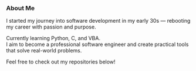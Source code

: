 ### About Me

I started my journey into software development in my early 30s — rebooting my career with passion and purpose.

Currently learning Python, C, and VBA.  
I aim to become a professional software engineer and create practical tools that solve real-world problems.

Feel free to check out my repositories below!
